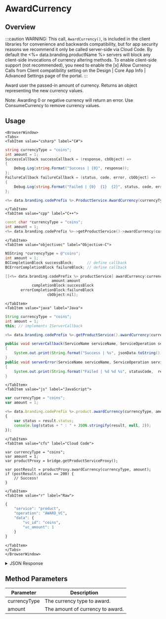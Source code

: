 # AwardCurrency
## Overview
:::caution
WARNING: This call, <code>AwardCurrency()</code>, is included in the client libraries for convenience and backwards compatibility, but for app security reasons we recommend it only be called server-side via Cloud Code. By default the <%= data.branding.productName %> servers will block any client-side invocations of currency altering methods. To enable client-side support (not recommended), you need to enable the [x] Allow Currency Calls from Client compatibility setting on the Design | Core App Info | Advanced Settings page of the portal.
:::

















Award user the passed-in amount of currency. Returns an object representing the new currency values.

Note: Awarding 0 or negative currency will return an error. Use ConsumeCurrency to remove currency values.

<PartialServop service_name="product" operation_name="AWARD_VC" />

## Usage

```mdx-code-block
<BrowserWindow>
<Tabs>
<TabItem value="csharp" label="C#">
```

```csharp
string currencyType = "coins";
int amount = 1;
SuccessCallback successCallback = (response, cbObject) =>
{
    Debug.Log(string.Format("Success | {0}", response));
};
FailureCallback failureCallback = (status, code, error, cbObject) =>
{
    Debug.Log(string.Format("Failed | {0}  {1}  {2}", status, code, error));
};

<%= data.branding.codePrefix %>.ProductService.AwardCurrency(currencyType, amount, successCallback, failureCallback);
```

```mdx-code-block
</TabItem>
<TabItem value="cpp" label="C++">
```

```cpp
const char *currencyType = "coins";
int amount = 1;
<%= data.branding.codePrefix %>->getProductService()->awardCurrency(currencyType, amount, this);
```

```mdx-code-block
</TabItem>
<TabItem value="objectivec" label="Objective-C">
```

```objectivec
NSString *currencyType = @"coins";
int amount = 1;
BCCompletionBlock successBlock;      // define callback
BCErrorCompletionBlock failureBlock; // define callback

[[<%= data.branding.codePrefix %> productService] awardCurrency:currencyType
                     amount:amount
            completionBlock:successBlock
       errorCompletionBlock:failureBlock
                   cbObject:nil];
```

```mdx-code-block
</TabItem>
<TabItem value="java" label="Java">
```

```java
String currencyType = "coins";
int amount = 1;
this; // implements IServerCallback

<%= data.branding.codePrefix %>.getProductService().awardCurrency(currencyType, amount, this);

public void serverCallback(ServiceName serviceName, ServiceOperation serviceOperation, JSONObject jsonData)
{
    System.out.print(String.format("Success | %s", jsonData.toString()));
}
public void serverError(ServiceName serviceName, ServiceOperation serviceOperation, int statusCode, int reasonCode, String jsonError)
{
    System.out.print(String.format("Failed | %d %d %s", statusCode,  reasonCode, jsonError.toString()));
}
```

```mdx-code-block
</TabItem>
<TabItem value="js" label="JavaScript">
```

```javascript
var currencyType = "coins";
var amount = 1;

<%= data.branding.codePrefix %>.product.awardCurrency(currencyType, amount, result =>
{
	var status = result.status;
	console.log(status + " : " + JSON.stringify(result, null, 2));
});
```

```mdx-code-block
</TabItem>
<TabItem value="cfs" label="Cloud Code">
```

```cfscript
var currencyType = "coins";
var amount = 1;
var productProxy = bridge.getProductServiceProxy();

var postResult = productProxy.awardCurrency(currencyType, amount);
if (postResult.status == 200) {
    // Success!
}
```

```mdx-code-block
</TabItem>
<TabItem value="r" label="Raw">
```

```r
{
	"service": "product",
	"operation": "AWARD_VC",
	"data": {
		"vc_id": "coins",
		"vc_amount": 1
	}
}
```

```mdx-code-block
</TabItem>
</Tabs>
</BrowserWindow>
```

<details>
<summary>JSON Response</summary>

```json
{
    "status" : 200,
    "data" :
    {
        "updatedAt": 1395693913234,
        "currencyMap": {
            "gems": {
                "purchased": 0,
                "balance": 0,
                "consumed": 0,
                "awarded": 0
            },
            "gold": {
                "purchased": 0,
                "balance": 123,
                "consumed": 0,
                "awarded": 123
            }
        },
        "playerId": "acf11847-055f-470d-abb7-b93052201491",
        "createdAt": 1395693907421
    }
}
```
</details>

## Method Parameters
Parameter | Description
--------- | -----------
currencyType | The currency type to award.
amount | The amount of currency to award.


